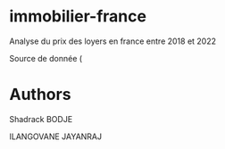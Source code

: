 # immobilier-france
Analyse du prix des loyers en france entre 2018 et 2022

Source de donnée (


# Authors 
Shadrack BODJE

ILANGOVANE JAYANRAJ 
